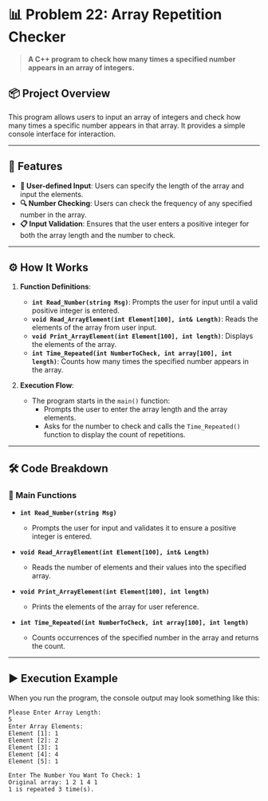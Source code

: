 # 📊 Problem 22: Array Repetition Checker

> **A C++ program to check how many times a specified number appears in an array of integers.**

## 📦 Project Overview
This program allows users to input an array of integers and check how many times a specific number appears in that array. It provides a simple console interface for interaction.

---

## 🌟 Features
- **🔢 User-defined Input**: Users can specify the length of the array and input the elements.
- **🔍 Number Checking**: Users can check the frequency of any specified number in the array.
- **📋 Input Validation**: Ensures that the user enters a positive integer for both the array length and the number to check.

---

## ⚙️ How It Works
1. **Function Definitions**:
   - **`int Read_Number(string Msg)`**: Prompts the user for input until a valid positive integer is entered.
   - **`void Read_ArrayElement(int Element[100], int& Length)`**: Reads the elements of the array from user input.
   - **`void Print_ArrayElement(int Element[100], int length)`**: Displays the elements of the array.
   - **`int Time_Repeated(int NumberToCheck, int array[100], int length)`**: Counts how many times the specified number appears in the array.

2. **Execution Flow**:
   - The program starts in the `main()` function:
     - Prompts the user to enter the array length and the array elements.
     - Asks for the number to check and calls the `Time_Repeated()` function to display the count of repetitions.

---

## 🛠️ Code Breakdown
### 🔹 Main Functions
- **`int Read_Number(string Msg)`**
  - Prompts the user for input and validates it to ensure a positive integer is entered.
  
- **`void Read_ArrayElement(int Element[100], int& Length)`**
  - Reads the number of elements and their values into the specified array.

- **`void Print_ArrayElement(int Element[100], int length)`**
  - Prints the elements of the array for user reference.

- **`int Time_Repeated(int NumberToCheck, int array[100], int length)`**
  - Counts occurrences of the specified number in the array and returns the count.

---

## ▶️ Execution Example
When you run the program, the console output may look something like this:

```plaintext
Please Enter Array Length: 
5
Enter Array Elements: 
Element [1]: 1
Element [2]: 2
Element [3]: 1
Element [4]: 4
Element [5]: 1

Enter The Number You Want To Check: 1
Original array: 1 2 1 4 1 
1 is repeated 3 time(s).
